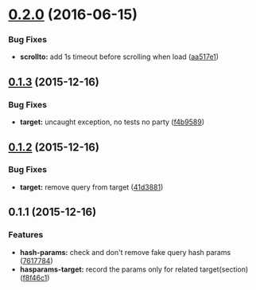 <a name="0.2.0"></a>
# [0.2.0](https://github.com/zalando/react-simple-inpagenav/compare/0.1.3...v0.2.0) (2016-06-15)


### Bug Fixes

* **scrollto:** add 1s timeout before scrolling when load ([aa517e1](https://github.com/zalando/react-simple-inpagenav/commit/aa517e1))



<a name="0.1.3"></a>
## [0.1.3](https://github.com/zalando/react-simple-inpagenav/compare/0.1.2...v0.1.3) (2015-12-16)


### Bug Fixes

* **target:** uncaught exception, no tests no party ([f4b9589](https://github.com/zalando/react-simple-inpagenav/commit/f4b9589))



<a name="0.1.2"></a>
## [0.1.2](https://github.com/zalando/react-simple-inpagenav/compare/0.1.1...v0.1.2) (2015-12-16)


### Bug Fixes

* **target:** remove query from target ([41d3881](https://github.com/zalando/react-simple-inpagenav/commit/41d3881))



<a name="0.1.1"></a>
## 0.1.1 (2015-12-16)


### Features

* **hash-params:** check and don't remove fake query hash params ([7617784](https://github.com/zalando/react-simple-inpagenav/commit/7617784))
* **hasparams-target:** record the params only for related target(section) ([f8f46c1](https://github.com/zalando/react-simple-inpagenav/commit/f8f46c1))




